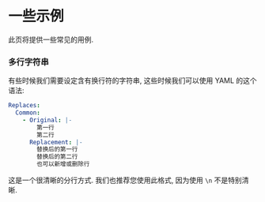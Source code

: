 # 一些示例

此页将提供一些常见的用例.

### 多行字符串

有些时候我们需要设定含有换行符的字符串, 这些时候我们可以使用 YAML 的这个语法:

```yaml
Replaces: 
  Common:
    - Original: |-
        第一行
        第二行
      Replacement: |-
        替换后的第一行
        替换后的第二行
        也可以新增或删除行
```

这是一个很清晰的分行方式. 我们也推荐您使用此格式, 因为使用 `\n` 不是特别清晰.
